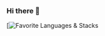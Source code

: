 ### Hi there 👋

[![Favorite Languages & Stacks](https://github-readme-tech-stack.vercel.app/api/cards?title=Favorite+Languages+%26+Stacks&lineCount=1&line1=HTML5%2CHTML5%2CE34F26%3BCSS3%2CCSS3%2C1572B6%3BJavascript%2CJavascript%2CF7DF1E%3BPHP%2CPHP%2C777BB4%3BReact%2CReact%2C61DAFB%3BNext.JS%2CNext.JS%2C000000%3BRedis%2CRedis%2CDC382D%3BNode.JS%2CNode.JS%2C339933%3BGit%2CGit%2CF05032%3BDocker%2CDocker%2C2496ED%3B)

<!--
**schrodinger04/schrodinger04** is a ✨ _special_ ✨ repository because its `README.md` (this file) appears on your GitHub profile.

Here are some ideas to get you started:

- 🔭 I’m currently working on ...
- 🌱 I’m currently learning ...
- 👯 I’m looking to collaborate on ...
- 🤔 I’m looking for help with ...
- 💬 Ask me about ...
- 📫 How to reach me: ...
- 😄 Pronouns: ...
- ⚡ Fun fact: ...
-->
